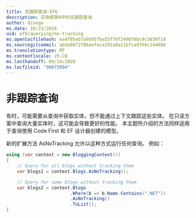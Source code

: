 ```yaml
---
title: 无跟踪查询-EF6
description: 实体框架6中的无跟踪查询
author: divega
ms.date: 10/23/2016
uid: ef6/querying/no-tracking
ms.openlocfilehash: ea4f05eb7a9b95fba55f70f249876bc9c5630f18
ms.sourcegitcommit: abda0872f86eefeca191a9a11bfca976bc14468b
ms.translationtype: MT
ms.contentlocale: zh-CN
ms.lasthandoff: 09/14/2020
ms.locfileid: "90073894"
---
```

# <a name="no-tracking-queries"></a>非跟踪查询
有时，可能需要从查询中获取实体，但不能通过上下文跟踪这些实体。 在只读方案中查询大量实体时，这可能会导致更好的性能。 本主题所介绍的方法同样适用于查询使用 Code First 和 EF 设计器创建的模型。  

新的扩展方法 AsNoTracking 允许以这种方式运行任何查询。 例如：  

``` csharp
using (var context = new BloggingContext())
{
    // Query for all blogs without tracking them
    var blogs1 = context.Blogs.AsNoTracking();

    // Query for some blogs without tracking them
    var blogs2 = context.Blogs
                        .Where(b => b.Name.Contains(".NET"))
                        .AsNoTracking()
                        .ToList();
}
```  
